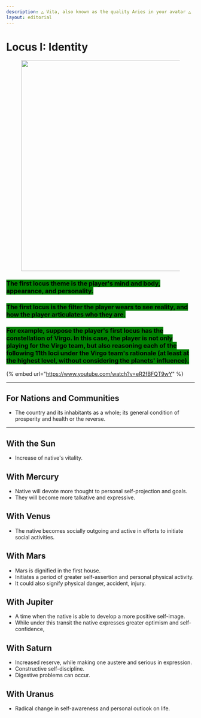 ```yaml
---
description: △ Vita, also known as the quality Aries in your avatar △
layout: editorial
---
```


# Locus I: Identity

<figure><img src="../../../../../.gitbook/assets/pexels-btgl-♡-15643113.jpg" alt="" width="563"><figcaption></figcaption></figure>

### <mark style="background-color:green;">The first locus theme is the player's mind and body, appearance, and personality.</mark>

### <mark style="background-color:green;">The first locus is the filter the player wears to see reality, and how the player articulates who they are.</mark>

### <mark style="background-color:green;">For example, suppose the player's first locus has the constellation of Virgo. In this case, the player is not only playing for the Virgo team, but also reasoning each of the following 11th loci under the Virgo team's rationale (at least at the highest level, without considering the planets' influence).</mark>



{% embed url="https://www.youtube.com/watch?v=eR2fBFQT9wY" %}



***

## For Nations and Communities

* The country and its inhabitants as a whole; its general condition of prosperity and health or the reverse.

***

## With the Sun

* Increase of native's vitality.

## With Mercury

* Native will devote more thought to personal self-projection and goals.
* They will become more talkative and expressive.

## With Venus

* The native becomes socially outgoing and active in efforts to initiate social activities.

## With Mars&#x20;

* Mars is dignified in the first house.&#x20;
* Initiates a period of greater self-assertion and personal physical activity.
* It could also signify physical danger, accident, injury.

## With Jupiter

* A time when the native is able to develop a more positive self-image.
* While under this transit the native expresses greater optimism and self-confidence,

## With Saturn

* Increased reserve, while making one austere and serious in expression.
* Constructive self-discipline.
* Digestive problems can occur.

## With Uranus

* Radical change in self-awareness and personal outlook on life.
